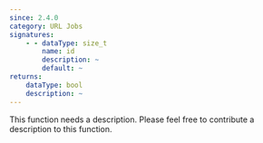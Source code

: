 ```yaml
---
since: 2.4.0
category: URL Jobs
signatures:
    - - dataType: size_t
        name: id
        description: ~
        default: ~
returns:
    dataType: bool
    description: ~
---
```


This function needs a description. Please feel free to contribute a description to this function.
